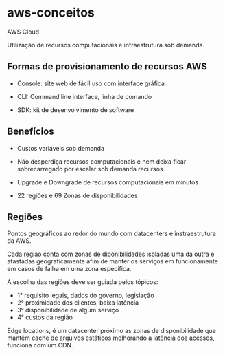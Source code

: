 # aws-conceitos

AWS Cloud

Utilização de recursos computacionais e infraestrutura sob demanda.

## Formas de provisionamento de recursos AWS

- Console: site web de fácil uso com interface gráfica

- CLI: Command line interface, linha de comando

- SDK: kit de desenvolvimento de software

## Benefícios

- Custos variáveis sob demanda

- Não desperdiça recursos computacionais e nem deixa ficar sobrecarregado por escalar sob demanda recursos

- Upgrade e Downgrade de recursos computacionais em minutos

- 22 regiões e 69 Zonas de disponibilidades

## Regiões

Pontos geográficos ao redor do mundo com datacenters e instraestrutura da AWS.

Cada região conta com zonas de diponibilidades isoladas uma da outra e afastadas geograficamente afim de manter os serviços em funcionamente em casos de falha em uma zona específica.

A escolha das regiões deve ser guiada pelos tópicos:

- 1° requisito legais, dados do governo, legislação
- 2° proximidade dos clientes, baixa latência
- 3° disponibilidade de algum serviço
- 4° custos da região

Edge locations, é um datacenter próximo as zonas de disponibilidade que mantém cache de arquivos estáticos melhorando a latência dos acessos, funciona com um CDN.
